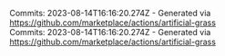 Commits: 2023-08-14T16:16:20.274Z - Generated via https://github.com/marketplace/actions/artificial-grass
<br>
Commits: 2023-08-14T16:16:20.274Z - Generated via https://github.com/marketplace/actions/artificial-grass
<br>
